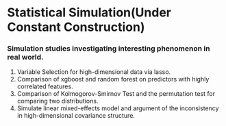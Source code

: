 # Statistical Simulation(Under Constant Construction)

### Simulation studies investigating interesting phenomenon in real world.

1. Variable Selection for high-dimensional data via lasso.
2. Comparison of xgboost and random forest on predictors with highly correlated features.
3. Comparison of Kolmogorov-Smirnov Test and the permutation test for comparing two distributions.
4. Simulate linear mixed-effects model and argument of the inconsistency in high-dimensional covariance structure.
